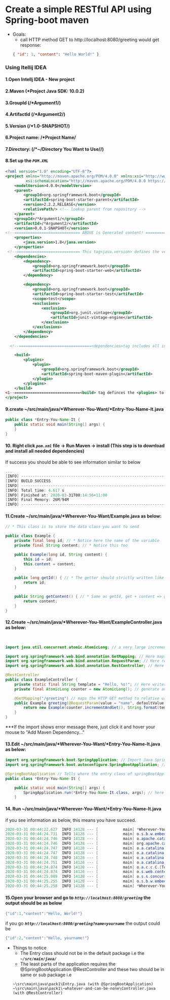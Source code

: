 # Create a simple RESTful API using Spring-boot maven

- Goals:
  - call HTTP method GET to http://localhost:8080/greeting would get response:
  ```JSON
  { "id": 1, "content": "Hello World!" }
  ```
### Using Itellij IDEA
#### 1.Open Intellj IDEA - New project
#### 2.Maven (*Project Java SDK: 10.0.2)
#### 3.GroupId (/*Argument1/)
#### 4.ArtifactId (/*Argument2/)
#### 5.Version (/*1.0-SNAPSHOT/)
#### 6.Project name: /*Project Name/
#### 7.Directory: (/*~/Directory You Want to Use//)
#### 8.Set up the ***`POM.XML`***
```XML
<?xml version="1.0" encoding="UTF-8"?>
<project xmlns="http://maven.apache.org/POM/4.0.0" xmlns:xsi="http://www.w3.org/2001/XMLSchema-instance"
		 xsi:schemaLocation="http://maven.apache.org/POM/4.0.0 https://maven.apache.org/xsd/maven-4.0.0.xsd">
	<modelVersion>4.0.0</modelVersion>
	<parent>
		<groupId>org.springframework.boot</groupId>
		<artifactId>spring-boot-starter-parent</artifactId>
		<version>2.2.2.RELEASE</version>
		<relativePath/> <!-- lookup parent from repository -->
	</parent>
	<groupId>/*Argument1/</groupId>
	<artifactId>/*Argument2/</artifactId>
	<version>0.0.1-SNAPSHOT</version>
<!--============================= ABOVE is Generated content! ============================-->
	<properties>
		<java.version>1.8</java.version>
	</properties>
 <!--============================ This tag<java.version> defines the version of JAVA =========================-->
	<dependencies>
		<dependency>
			<groupId>org.springframework.boot</groupId>
			<artifactId>spring-boot-starter-web</artifactId>
		</dependency>

		<dependency>
			<groupId>org.springframework.boot</groupId>
			<artifactId>spring-boot-starter-test</artifactId>
			<scope>test</scope>
			<exclusions>
				<exclusion>
					<groupId>org.junit.vintage</groupId>
					<artifactId>junit-vintage-engine</artifactId>
				</exclusion>
			</exclusions>
		</dependency>
	</dependencies>
  
  <!--================================<dependencies>tag includes all individual<denpendency>tag==============-->

	<build>
		<plugins>
			<plugin>
				<groupId>org.springframework.boot</groupId>
				<artifactId>spring-boot-maven-plugin</artifactId>
			</plugin>
		</plugins>
	</build>
<1--=============================<build> tag definces the <plugins> to use to build the project=============-->
</project>
```


#### 9.create ~/src/main/java/*Wherever-You-Want/*Entry-You-Name-It.java
```Java
public class *Entry-You-Name-It {
    public static void main(String[] args) {
    }
}
```

#### 10. Right click ***`pom.xml`*** file -> Run Maven -> install (This step is to download and install all needed dependencies)
If success you should be able to see information similar to below
```powershell
...
[INFO] ------------------------------------------------------------------------
[INFO] BUILD SUCCESS
[INFO] ------------------------------------------------------------------------
[INFO] Total time: 4.617 s
[INFO] Finished at: 2020-03-31T00:14:56+11:00
[INFO] Final Memory: 26M/94M
[INFO] ------------------------------------------------------------------------
```
#### 11.Create ~/src/main/java/*Wherever-You-Want/Example.java as below:
```Java
// * This class is to store the data class you want to send

public class Example {
    private final long id; // * Notice here the name of the variable
    private final String content; // * Notice this too

    public Example(long id, String content) {
        this.id = id;
        this.content = content;
    }

    public long getId() { // * The getter should strictly written like get + Captalized Initial Letter + remaining letter
        return id;
    }

    public String getContent() { // * Same as getId, get + content => getContent()
        return content;
    }
}

```
#### 12.Create ~/src/main/java/*Wherever-You-Want/ExampleController.java as below:
```Java


import java.util.concurrent.atomic.AtomicLong; // a very large incrementable number just for simple Id

import org.springframework.web.bind.annotation.GetMapping; // Here maps the url call to the coresponding method
import org.springframework.web.bind.annotation.RequestParam; // Here retrieves the url parameters (i.e. ~url/?Parameter=thevalue)
import org.springframework.web.bind.annotation.RestController; // Here defines where the rest controller is

@RestController
public class ExampleController {
    private static final String template = "Hello, %s!"; // Here writes the simplest template for the content.
    private final AtomicLong counter = new AtomicLong(); // generate an instance of the id object

    @GetMapping("/greeting") // maps the HTTP GET method to relative url :/greeting , **the base url could be http://localhost:8080 which host by tomcat
    public Example greeting(@RequestParam(value = "name", defaultValue = "World") String name) { // this line means if no parameter like "name=???"exists, the name value would be 'World'
        return new Example(counter.incrementAndGet(), String.format(template, name)); // Here returns JSON.parse(new Example(bla bla))
    }
}
```
***If the import shows error message there, just click it and hover your mouse to "Add Maven Dependency..."

#### 13.Edit ~/src/main/java/*Wherever-You-Want/*Entry-You-Name-It.java as below:
```Java
import org.springframework.boot.SpringApplication; // Import Java Spring Framework
import org.springframework.boot.autoconfigure.SpringBootApplication; // Import the Sprint Boot application with default configurations

@SpringBootApplication // Tells where the entry class of springBootApplication is
public class *Entry-You-Name-It {

	public static void main(String[] args) {
		SpringApplication.run(*Entry-You-Name-It.class, args); // here runs the Spring Application with default configurated Spring Boot Application
	}

```
#### 14. Run ~/src/main/java/*Wherever-You-Want/*Entry-You-Name-It.java
if you see information as below, this means you have succeed.
```powershell
2020-03-31 00:44:22.627  INFO 14128 --- [           main] *Wherever-You-Want/*Entry-You-Name-It    : No active profile set, falling back to default profiles: default
2020-03-31 00:44:24.731  INFO 14128 --- [           main] o.s.b.w.embedded.tomcat.TomcatWebServer  : Tomcat initialized with port(s): 8080 (http)
2020-03-31 00:44:24.746  INFO 14128 --- [           main] o.apache.catalina.core.StandardService   : Starting service [Tomcat]
2020-03-31 00:44:24.746  INFO 14128 --- [           main] org.apache.catalina.core.StandardEngine  : Starting Servlet engine: [Apache Tomcat/9.0.29]
2020-03-31 00:44:24.747  INFO 14128 --- [           main] o.a.catalina.core.AprLifecycleListener   : Loaded APR based Apache Tomcat Native library [1.2.23] using APR version [1.7.0].
2020-03-31 00:44:24.747  INFO 14128 --- [           main] o.a.catalina.core.AprLifecycleListener   : APR capabilities: IPv6 [true], sendfile [true], accept filters [false], random [true].
2020-03-31 00:44:24.748  INFO 14128 --- [           main] o.a.catalina.core.AprLifecycleListener   : APR/OpenSSL configuration: useAprConnector [false], useOpenSSL [true]
2020-03-31 00:44:24.751  INFO 14128 --- [           main] o.a.catalina.core.AprLifecycleListener   : OpenSSL successfully initialized [OpenSSL 1.1.1c  28 May 2019]
2020-03-31 00:44:24.874  INFO 14128 --- [           main] o.a.c.c.C.[Tomcat].[localhost].[/]       : Initializing Spring embedded WebApplicationContext
2020-03-31 00:44:24.874  INFO 14128 --- [           main] o.s.web.context.ContextLoader            : Root WebApplicationContext: initialization completed in 2160 ms
2020-03-31 00:44:25.089  INFO 14128 --- [           main] o.s.s.concurrent.ThreadPoolTaskExecutor  : Initializing ExecutorService 'applicationTaskExecutor'
2020-03-31 00:44:25.255  INFO 14128 --- [           main] o.s.b.w.embedded.tomcat.TomcatWebServer  : Tomcat started on port(s): 8080 (http) with context path ''
2020-03-31 00:44:25.258  INFO 14128 --- [           main] *Wherever-You-Want/*Entry-You-Name-It    : Started Entry in 3.157 seconds (JVM running for 3.866)
```
#### 15.Open your browser and go to ***`http://localhost:8080/greeting`*** the output should be as below
```powershell
{"id":1,"content":"Hello, World!"}
```
if you go ***`http://localhost:8080/greeting?name=yourname`*** the output could be
```powershell
{"id":2,"content":"Hello, yourname!"}
```

- Things to notice
  - The Entry class should not be in the default package i.e the ***`~/src/main/java/`***
  - The least parts of the application requires the @SpringBootApplication @RestController and these two should be in same or sub package i.e  
  ```tree
  ~\src\main\java\pack1\Entry.java (with @SpringBootApplication)
  ~\src\main\java\pack1\~whatever-and-can-be-none\Controller.java (with @RestController)
  ```
